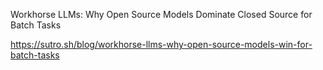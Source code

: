 Workhorse LLMs: Why Open Source Models Dominate Closed Source for Batch Tasks

https://sutro.sh/blog/workhorse-llms-why-open-source-models-win-for-batch-tasks